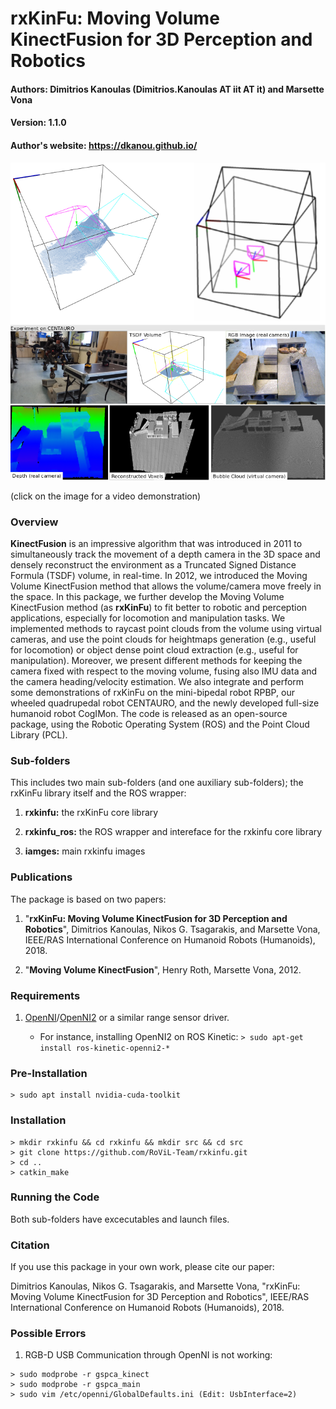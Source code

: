 # rxKinFu: Moving Volume KinectFusion for 3D Perception and Robotics
#### Authors: Dimitrios Kanoulas (Dimitrios.Kanoulas AT iit AT it) and Marsette Vona
#### Version: 1.1.0
#### Author's website: https://dkanou.github.io/

[![alt text](images/rxkinfu.png)](https://youtu.be/FozLfHGv1D0)

(click on the image for a video demonstration)

### Overview
**KinectFusion** is an impressive algorithm that was introduced in 2011 to simultaneously track the movement of a depth camera in the 3D space and densely reconstruct the environment as a Truncated Signed Distance Formula (TSDF) volume, in real-time. In 2012, we introduced the Moving Volume KinectFusion method that allows the volume/camera move freely in the space. In this package, we further develop the Moving Volume KinectFusion method (as **rxKinFu**) to fit better to robotic and perception applications, especially for locomotion and manipulation tasks. We implemented methods to raycast point clouds from the volume using virtual cameras, and use the point clouds for heightmaps generation (e.g., useful for locomotion) or object dense point cloud extraction
(e.g., useful for manipulation). Moreover, we present different methods for keeping the camera fixed with respect to the moving volume, fusing also IMU data and the camera heading/velocity estimation. We also integrate and perform some demonstrations of rxKinFu on the mini-bipedal robot RPBP, our wheeled quadrupedal robot CENTAURO, and the newly developed full-size humanoid robot CogIMon. The code is released as an open-source package, using the Robotic Operating System (ROS) and the Point Cloud Library (PCL).

### Sub-folders
This includes two main sub-folders (and one auxiliary sub-folders); the rxKinFu library itself and the ROS wrapper:

1. **rxkinfu:** the rxKinFu core library

2. **rxkinfu_ros:** the ROS wrapper and intereface for the rxkinfu core library

3. **iamges:** main rxkinfu images

### Publications
The package is based on two papers:

1. "**rxKinFu: Moving Volume KinectFusion for 3D Perception and Robotics**", Dimitrios Kanoulas, Nikos G. Tsagarakis, and Marsette Vona, IEEE/RAS International Conference on Humanoid Robots (Humanoids), 2018.

2. "**Moving Volume KinectFusion**", Henry Roth, Marsette Vona, 2012.

### Requirements
1. [OpenNI](http://wiki.ros.org/openni_launch)/[OpenNI2](http://wiki.ros.org/openni2_launch) or a similar range sensor driver.

   * For instance, installing OpenNI2 on ROS Kinetic: `> sudo apt-get install ros-kinetic-openni2-*`

### Pre-Installation
~~~~
> sudo apt install nvidia-cuda-toolkit
~~~~

### Installation
~~~~
> mkdir rxkinfu && cd rxkinfu && mkdir src && cd src
> git clone https://github.com/RoViL-Team/rxkinfu.git
> cd ..
> catkin_make
~~~~

### Running the Code
Both sub-folders have excecutables and launch files.

### Citation
If you use this package in your own work, please cite our paper:

Dimitrios Kanoulas, Nikos G. Tsagarakis, and Marsette Vona, "rxKinFu: Moving Volume KinectFusion for 3D Perception and Robotics", IEEE/RAS International Conference on Humanoid Robots (Humanoids), 2018.

### Possible Errors
1. RGB-D USB Communication through OpenNI is not working:
~~~~
> sudo modprobe -r gspca_kinect
> sudo modprobe -r gspca_main
> sudo vim /etc/openni/GlobalDefaults.ini (Edit: UsbInterface=2)
~~~~
